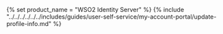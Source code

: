 {% set product_name = "WSO2 Identity Server" %}
{% include "../../../../../../includes/guides/user-self-service/my-account-portal/update-profile-info.md" %}